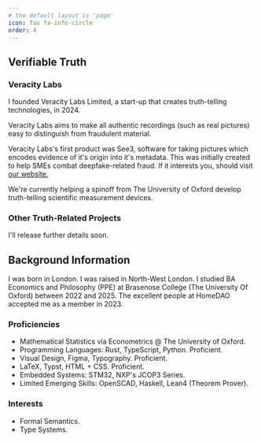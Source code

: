```yaml
---
# the default layout is 'page'
icon: fas fa-info-circle
order: 4
---
```


## Verifiable Truth

### Veracity Labs

I founded Veracity Labs Limited, a start-up that creates truth-telling technologies, in 2024.

Veracity Labs aims to make all authentic recordings (such as real pictures) easy to distinguish from fraudulent material.

Veracity Labs's first product was See3, software for taking pictures which encodes evidence of it's origin into it's metadata.
This was initially created to help SMEs combat deepfake-related fraud. If it interests you, should visit [our website.](https://see3.xyz)

We're currently helping a spinoff from The University of Oxford develop truth-telling scientific measurement devices.

### Other Truth-Related Projects

I'll release further details soon.

## Background Information

I was born in London. I was raised in North-West London. I studied BA Economics and Philosophy (PPE) at Brasenose College (The University Of Oxford) between 2022 and 2025. The excellent people at HomeDAO accepted me as a member in 2023.

### Proficiencies

* Mathematical Statistics via Econometrics @ The University of Oxford.
* Programming Languages: Rust, TypeScript, Python. Proficient.
* Visual Design, Figma, Typography. Proficient.
* LaTeX, Typst, HTML + CSS. Proficient.
* Embedded Systems: STM32, NXP's JCOP3 Series.
* Limited Emerging Skills: OpenSCAD, Haskell, Lean4 (Theorem Prover). 

### Interests

* Formal Semantics.
* Type Systems.
